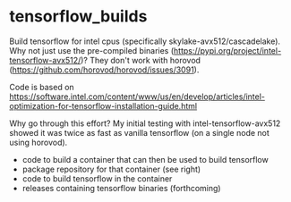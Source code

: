 # tensorflow_builds

Build tensorflow for intel cpus (specifically skylake-avx512/cascadelake). Why not just use the pre-compiled binaries (https://pypi.org/project/intel-tensorflow-avx512/)?  They don't work with horovod (https://github.com/horovod/horovod/issues/3091). 

Code is based on https://software.intel.com/content/www/us/en/develop/articles/intel-optimization-for-tensorflow-installation-guide.html

Why go through this effort? My initial testing with intel-tensorflow-avx512 showed it was twice as fast as vanilla tensorflow (on a single node not using horovod).

- code to build a container that can then be used to build tensorflow
- package repository for that container (see right)
- code to build tensorflow in the container
- releases containing tensorflow binaries (forthcoming)
